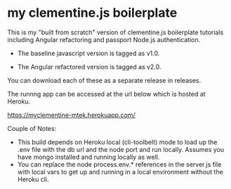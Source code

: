 # my clementine.js boilerplate
This is my "built from scratch" version of clementine.js boilerplate tutorials including Angular refactoring and passport Node.js authentication.

- The baseline javascript version is tagged as v1.0.

- The Angular refactored version is tagged as v2.0.

You can download each of these as a separate release in releases.

The runnng app can be accessed at the url below which is hosted at Heroku.

https://myclementine-mtek.herokuapp.com/

Couple of Notes:

- This build depends on Heroku local (cli-toolbelt) mode to load up the .env file with the db url and the node port and run locally.  Assumes you have mongo installed and running locally as well.
- You can replace the node process.env.* references in the server.js file with local vars to get up and running in a local environment without the Heroku cli.

